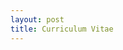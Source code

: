 ```yaml
---
layout: post
title: Curriculum Vitae
---
```

<object data="/Ethan_Seefried_CV.pdf" type="application/pdf" width="1000" height="1000"></object>

